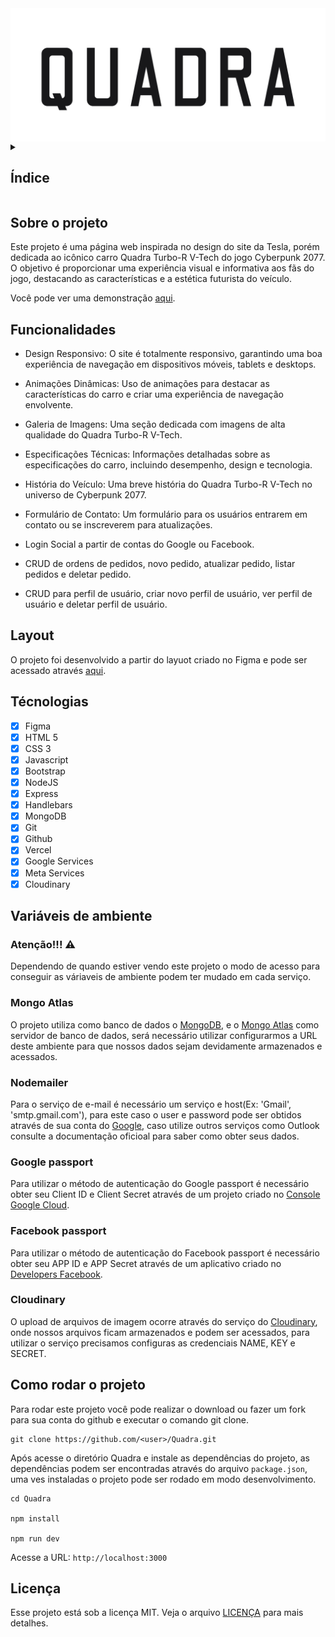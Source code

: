 <img src="./public/images/Title.png" align="center"/>

<details>
  <summary>
    <h2>Índice</h2>
  </summary>

- [Sobre o projeto](#sobre-o-projeto)
- [Funcionalidades](#funcionalidades)
- [Layout](#layout)
- [Técnologias](#técnologias)
- [Variáveis de ambiente](#variáveis-de-ambiente)
  - [Atenção!!! ⚠️](#atenção-️)
  - [Mongo Atlas](#mongo-atlas)
  - [Nodemailer](#nodemailer)
  - [Google passport](#google-passport)
  - [Facebook passport](#facebook-passport)
  - [Cloudinary](#cloudinary)
- [Como rodar o projeto](#como-rodar-o-projeto)
- [Licença](#licença)
</details>

## Sobre o projeto

Este projeto é uma página web inspirada no design do site da Tesla, porém dedicada ao icônico carro Quadra Turbo-R V-Tech do jogo Cyberpunk 2077. O objetivo é proporcionar uma experiência visual e informativa aos fãs do jogo, destacando as características e a estética futurista do veículo.

Você pode ver uma demonstração [aqui](https://quadra-steel.vercel.app/).

## Funcionalidades

- Design Responsivo: O site é totalmente responsivo, garantindo uma boa experiência de navegação em dispositivos móveis, tablets e desktops.

- Animações Dinâmicas: Uso de animações para destacar as características do carro e criar uma experiência de navegação envolvente.

- Galeria de Imagens: Uma seção dedicada com imagens de alta qualidade do Quadra Turbo-R V-Tech.

- Especificações Técnicas: Informações detalhadas sobre as especificações do carro, incluindo desempenho, design e tecnologia.

- História do Veículo: Uma breve história do Quadra Turbo-R V-Tech no universo de Cyberpunk 2077.

- Formulário de Contato: Um formulário para os usuários entrarem em contato ou se inscreverem para atualizações.

- Login Social a partir de contas do Google ou Facebook.

- CRUD de ordens de pedidos, novo pedido, atualizar pedido, listar pedidos e deletar pedido.

- CRUD para perfil de usuário, criar novo perfil de usuário, ver perfil de usuário e deletar perfil de usuário.

## Layout

O projeto foi desenvolvido a partir do layuot criado no Figma e pode ser acessado através [aqui](https://www.figma.com/design/qQQ72CCzmAzdAfCMIjM8gZ/QUADRA?node-id=2009-2&t=CpjsCNhvsjwsOSCI-1).

## Técnologias

- [x] Figma
- [x] HTML 5
- [x] CSS 3
- [x] Javascript
- [x] Bootstrap
- [x] NodeJS
- [x] Express
- [x] Handlebars
- [x] MongoDB
- [x] Git
- [x] Github
- [x] Vercel
- [x] Google Services
- [x] Meta Services
- [x] Cloudinary

## Variáveis de ambiente

### Atenção!!! ⚠️

Dependendo de quando estiver vendo este projeto o modo de acesso para conseguir as váriaveis de ambiente podem ter mudado em cada serviço.

### Mongo Atlas

O projeto utiliza como banco de dados o [MongoDB](https://www.mongodb.com/), e o [Mongo Atlas](https://www.mongodb.com/en-us/cloud/atlas/register) como servidor de banco de dados, será necessário utilizar configurarmos a URL deste ambiente para que nossos dados sejam devidamente armazenados e acessados.

### Nodemailer

Para o serviço de e-mail é necessário um serviço e host(Ex: 'Gmail', 'smtp.gmail.com'), para este caso o user e password pode ser obtidos através de sua conta do [Google](https://www.google.com/intl/pt-BR/account/about/), caso utilize outros serviços como Outlook consulte a documentação oficioal para saber como obter seus dados.

### Google passport

Para utilizar o método de autenticação do Google passport é necessário obter seu Client ID e Client Secret através de um projeto criado no [Console Google Cloud](https://console.cloud.google.com/).

### Facebook passport

Para utilizar o método de autenticação do Facebook passport é necessário obter seu APP ID e APP Secret através de um aplicativo criado no [Developers Facebook](https://developers.facebook.com/).

### Cloudinary

O upload de arquivos de imagem ocorre através do serviço do [Cloudinary](https://cloudinary.com/), onde nossos arquivos ficam armazenados e podem ser acessados, para utilizar o serviço precisamos configuras as credenciais NAME, KEY e SECRET.

## Como rodar o projeto

Para rodar este projeto você pode realizar o download ou fazer um fork para sua conta do github e executar o comando git clone.

```shell
git clone https://github.com/<user>/Quadra.git
```

Após acesse o diretório Quadra e instale as dependências do projeto, as dependências podem ser encontradas através do arquivo `package.json`, uma ves instaladas o projeto pode ser rodado em modo desenvolvimento.

```shell
cd Quadra

npm install

npm run dev
```

Acesse a URL: `http://localhost:3000`

## Licença

Esse projeto está sob a licença MIT. Veja o arquivo [LICENÇA](https://github.com/jefersonsilva01/Quadra/blob/main/LICENSE) para mais detalhes.
